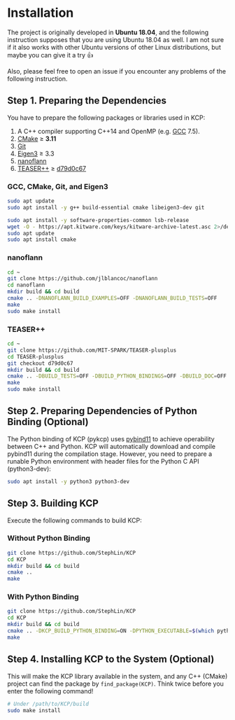 # Installation

The project is originally developed in **Ubuntu 18.04**, and the following
instruction supposes that you are using Ubuntu 18.04 as well. I am not sure if
it also works with other Ubuntu versions of other Linux distributions, but maybe
you can give it a try :+1:

Also, please feel free to open an issue if you encounter any problems of the
following instruction.

## Step 1. Preparing the Dependencies

You have to prepare the following packages or libraries used in KCP:

1. A C++ compiler supporting C++14 and OpenMP (e.g. [GCC](https://gcc.gnu.org/) 7.5).
2. [CMake](https://cmake.org/) ≥ **3.11**
3. [Git](https://git-scm.com/)
4. [Eigen3](https://eigen.tuxfamily.org/index.php?title=Main_Page) ≥ 3.3
5. [nanoflann](https://github.com/jlblancoc/nanoflann)
6. [TEASER++](https://github.com/MIT-SPARK/TEASER-plusplus) ≥ [d79d0c67](https://github.com/MIT-SPARK/TEASER-plusplus/tree/d79d0c67)

### GCC, CMake, Git, and Eigen3

```bash
sudo apt update
sudo apt install -y g++ build-essential cmake libeigen3-dev git

sudo apt install -y software-properties-common lsb-release
wget -O - https://apt.kitware.com/keys/kitware-archive-latest.asc 2>/dev/null | gpg --dearmor - | sudo tee /etc/apt/trusted.gpg.d/kitware.gpg >/dev/null
sudo apt update
sudo apt install cmake
```

### nanoflann

```bash
cd ~
git clone https://github.com/jlblancoc/nanoflann
cd nanoflann
mkdir build && cd build
cmake .. -DNANOFLANN_BUILD_EXAMPLES=OFF -DNANOFLANN_BUILD_TESTS=OFF
make
sudo make install
```

### TEASER++

```bash
cd ~
git clone https://github.com/MIT-SPARK/TEASER-plusplus
cd TEASER-plusplus
git checkout d79d0c67
mkdir build && cd build
cmake .. -DBUILD_TESTS=OFF -DBUILD_PYTHON_BINDINGS=OFF -DBUILD_DOC=OFF
make
sudo make install
```

## Step 2. Preparing Dependencies of Python Binding (Optional)

The Python binding of KCP (pykcp) uses
[pybind11](https://github.com/pybind/pybind11) to achieve operability between
C++ and Python. KCP will automatically download and compile pybind11 during the
compilation stage. However, you need to prepare a runable Python environment
with header files for the Python C API (python3-dev):

```bash
sudo apt install -y python3 python3-dev
```

## Step 3. Building KCP

Execute the following commands to build KCP:

### Without Python Binding

```bash
git clone https://github.com/StephLin/KCP
cd KCP
mkdir build && cd build
cmake ..
make
```

### With Python Binding

```bash
git clone https://github.com/StephLin/KCP
cd KCP
mkdir build && cd build
cmake .. -DKCP_BUILD_PYTHON_BINDING=ON -DPYTHON_EXECUTABLE=$(which python3)
make
```

## Step 4. Installing KCP to the System (Optional)

This will make the KCP library available in the system, and any C++ (CMake)
project can find the package by `find_package(KCP)`. Think twice before you
enter the following command!

```bash
# Under /path/to/KCP/build
sudo make install
```
